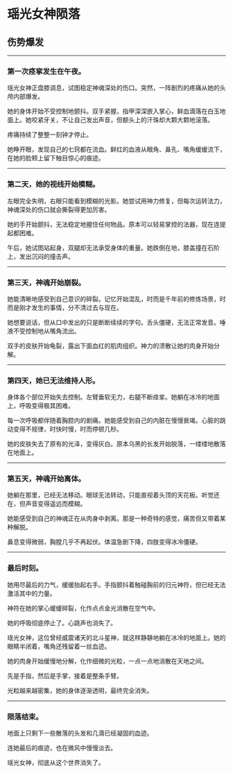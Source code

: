 # 瑶光女神陨落

## 伤势爆发

---

### 第一次痉挛发生在午夜。

瑶光女神正盘膝调息，试图稳定神魂深处的伤口。突然，一阵剧烈的疼痛从她的头颅内部爆发。

她的身体开始不受控制地颤抖。双手紧握，指甲深深嵌入掌心，鲜血滴落在白玉地面上。她咬紧牙关，不让自己发出声音，但额头上的汗珠却大颗大颗地滚落。

疼痛持续了整整一刻钟才停止。

她睁开眼，发现自己的七窍都在流血。鲜红的血液从眼角、鼻孔、嘴角缓缓流下，在她的脸颊上留下触目惊心的痕迹。

---

### 第二天，她的视线开始模糊。

左眼完全失明，右眼只能看到模糊的光影。她尝试用神力修复，但每次运转法力，神魂深处的伤口就会撕裂得更加厉害。

她的手开始颤抖，无法稳定地握住任何物品。原本可以轻易掌控的法器，现在连提起都困难。

午后，她试图站起身，双腿却无法承受身体的重量。她跌倒在地，膝盖撞在石阶上，发出沉闷的撞击声。

---

### 第三天，神魂开始崩裂。

她能清晰地感受到自己意识的碎裂。记忆开始混乱，时而是千年前的修炼场景，时而是刚才发生的事情，分不清过去与现在。

她想要说话，但从口中发出的只是断断续续的字句。舌头僵硬，无法正常发音。唾液不受控制地从嘴角流出。

双手的皮肤开始龟裂，露出下面血红的肌肉组织。神力的溃散让她的肉身开始分解。

---

### 第四天，她已无法维持人形。

身体各个部位开始失去控制。左臂垂软无力，右腿不断痉挛。她躺在冰冷的地面上，呼吸变得极其困难。

每一次呼吸都伴随着胸腔内的剧痛。她能感受到自己的内脏在慢慢衰竭。心脏的跳动变得不规律，时快时慢，时而停顿几秒。

她的皮肤失去了原有的光泽，变得灰白。原本乌黑的长发开始脱落，一缕缕地散落在地面上。

---

### 第五天，神魂开始离体。

她躺在那里，已经无法移动。眼球无法转动，只能直视着头顶的天花板。听觉还在，但声音变得遥远而模糊。

她能感受到自己的神魂正在从肉身中剥离。那是一种奇特的感觉，痛苦但又带着某种解脱。

鼻息变得微弱，胸膛几乎不再起伏。体温急剧下降，四肢变得冰冷僵硬。

---

### 最后时刻。

她用尽最后的力气，缓缓抬起右手。手指颤抖着触碰胸前的归元神符，但已经无法激活其中的力量。

神符在她的掌心缓缓碎裂，化作点点金光消散在空气中。

她的呼吸彻底停止了。心跳声也消失了。

瑶光女神，这位曾经威震诸天的北斗星神，就这样静静地躺在冰冷的地面上。她的眼睛半闭着，嘴角还残留着一丝血迹。

她的肉身开始缓慢地分解，化作细微的光粒，一点一点地消散在天地之间。

先是手指，然后是手掌，接着是整条手臂。

光粒越来越密集，她的身体逐渐透明，最终完全消失。

---

### 陨落结束。

地面上只剩下一些散落的头发和几滴已经凝固的血迹。

连她最后的痕迹，也在微风中慢慢淡去。

瑶光女神，彻底从这个世界消失了。